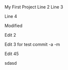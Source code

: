 My First Project
Line 2
Line 3

Line 4

Modified

Edit 2

Edit 3 for test commit -a -m

Edit 45

sdasd